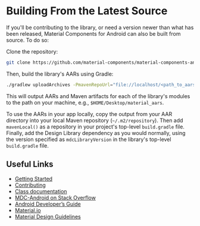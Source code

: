 <!--docs:
title: "Building From Source"
layout: landing
section: docs
path: /docs/building-from-source/
-->

# Building From the Latest Source

If you'll be contributing to the library, or need a version newer than what has
been released, Material Components for Android can also be built from source.
To do so:

Clone the repository:

```sh
git clone https://github.com/material-components/material-components-android.git
```

Then, build the library's AARs using Gradle:

```sh
./gradlew uploadArchives -PmavenRepoUrl="file://localhost/<path_to_aars>"
```

This will output AARs and Maven artifacts for each of the library's modules
to the path on your machine, e.g., `$HOME/Desktop/material_aars`.

To use the AARs in your app locally, copy the output from your AAR directory
into your local Maven repository (`~/.m2/repository`). Then add `mavenLocal()`
as a repository in your project's top-level `build.gradle` file. Finally, add
the Design Library dependency as you would normally, using the version
specified as `mdcLibraryVersion` in the library's top-level `build.gradle`
file.

## Useful Links
- [Getting Started](getting-started.md)
- [Contributing](contributing.md)
- [Class
  documentation](https://developer.android.com/reference/com/google/android/material/classes)
- [MDC-Android on Stack
  Overflow](https://www.stackoverflow.com/questions/tagged/material-components+android)
- [Android Developer’s
  Guide](https://developer.android.com/training/material/index.html)
- [Material.io](https://www.material.io)
- [Material Design Guidelines](https://material.google.com)
